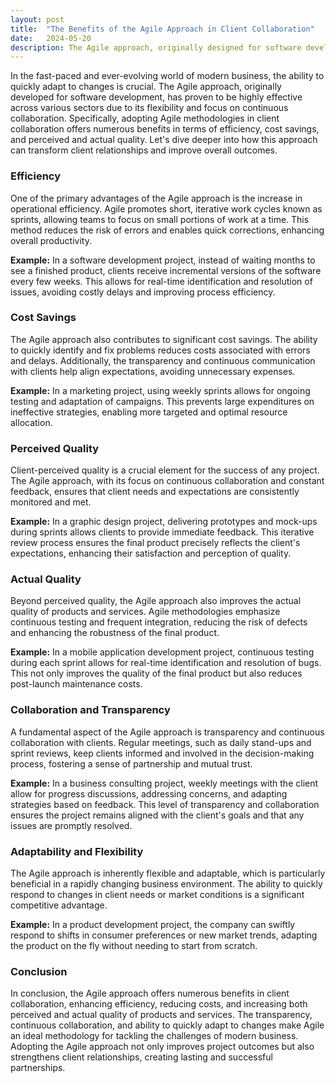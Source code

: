 ```yaml
---
layout: post
title:  "The Benefits of the Agile Approach in Client Collaboration"
date:   2024-05-20
description: The Agile approach, originally designed for software development, has proven highly effective in client collaboration across various sectors. It enhances operational efficiency through short, iterative work cycles, and provides significant cost savings by quickly identifying and fixing problems.
---
```


In the fast-paced and ever-evolving world of modern business, the ability to quickly adapt to changes is crucial. The Agile approach, originally developed for software development, has proven to be highly effective across various sectors due to its flexibility and focus on continuous collaboration. Specifically, adopting Agile methodologies in client collaboration offers numerous benefits in terms of efficiency, cost savings, and perceived and actual quality. Let's dive deeper into how this approach can transform client relationships and improve overall outcomes.

### Efficiency

One of the primary advantages of the Agile approach is the increase in operational efficiency. Agile promotes short, iterative work cycles known as sprints, allowing teams to focus on small portions of work at a time. This method reduces the risk of errors and enables quick corrections, enhancing overall productivity.

**Example:** In a software development project, instead of waiting months to see a finished product, clients receive incremental versions of the software every few weeks. This allows for real-time identification and resolution of issues, avoiding costly delays and improving process efficiency.

### Cost Savings

The Agile approach also contributes to significant cost savings. The ability to quickly identify and fix problems reduces costs associated with errors and delays. Additionally, the transparency and continuous communication with clients help align expectations, avoiding unnecessary expenses.

**Example:** In a marketing project, using weekly sprints allows for ongoing testing and adaptation of campaigns. This prevents large expenditures on ineffective strategies, enabling more targeted and optimal resource allocation.

### Perceived Quality

Client-perceived quality is a crucial element for the success of any project. The Agile approach, with its focus on continuous collaboration and constant feedback, ensures that client needs and expectations are consistently monitored and met.

**Example:** In a graphic design project, delivering prototypes and mock-ups during sprints allows clients to provide immediate feedback. This iterative review process ensures the final product precisely reflects the client's expectations, enhancing their satisfaction and perception of quality.

### Actual Quality

Beyond perceived quality, the Agile approach also improves the actual quality of products and services. Agile methodologies emphasize continuous testing and frequent integration, reducing the risk of defects and enhancing the robustness of the final product.

**Example:** In a mobile application development project, continuous testing during each sprint allows for real-time identification and resolution of bugs. This not only improves the quality of the final product but also reduces post-launch maintenance costs.

### Collaboration and Transparency

A fundamental aspect of the Agile approach is transparency and continuous collaboration with clients. Regular meetings, such as daily stand-ups and sprint reviews, keep clients informed and involved in the decision-making process, fostering a sense of partnership and mutual trust.

**Example:** In a business consulting project, weekly meetings with the client allow for progress discussions, addressing concerns, and adapting strategies based on feedback. This level of transparency and collaboration ensures the project remains aligned with the client's goals and that any issues are promptly resolved.

### Adaptability and Flexibility

The Agile approach is inherently flexible and adaptable, which is particularly beneficial in a rapidly changing business environment. The ability to quickly respond to changes in client needs or market conditions is a significant competitive advantage.

**Example:** In a product development project, the company can swiftly respond to shifts in consumer preferences or new market trends, adapting the product on the fly without needing to start from scratch.

### Conclusion

In conclusion, the Agile approach offers numerous benefits in client collaboration, enhancing efficiency, reducing costs, and increasing both perceived and actual quality of products and services. The transparency, continuous collaboration, and ability to quickly adapt to changes make Agile an ideal methodology for tackling the challenges of modern business. Adopting the Agile approach not only improves project outcomes but also strengthens client relationships, creating lasting and successful partnerships.